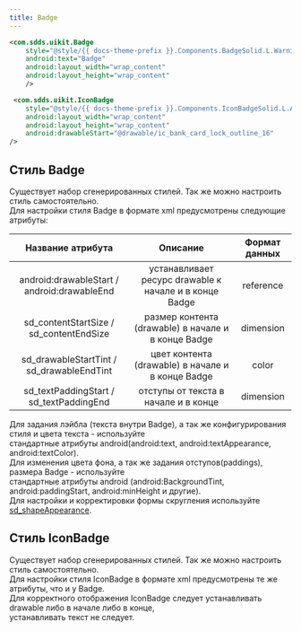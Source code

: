 ```yaml
---
title: Badge
---
```


```xml
<com.sdds.uikit.Badge
    style="@style/{{ docs-theme-prefix }}.Components.BadgeSolid.L.Warning"
    android:text="Badge"
    android:layout_width="wrap_content"
    android:layout_height="wrap_content"
    />
```

```xml
 <com.sdds.uikit.IconBadge
    style="@style/{{ docs-theme-prefix }}.Components.IconBadgeSolid.L.Accent"
    android:layout_width="wrap_content"
    android:layout_height="wrap_content"
    android:drawableStart="@drawable/ic_bank_card_lock_outline_16"
/>
```

## Стиль Badge

Существует набор сгенерированных стилей. Так же можно настроить стиль самостоятельно.  
Для настройки стиля Badge в формате xml предусмотрены следующие атрибуты:

|Название атрибута|Описание|Формат данных|
|:-:|:-:|:-:|
|android:drawableStart / android:drawableEnd|устанавливает ресурс drawable к начале и в конце Badge|reference|
|sd_contentStartSize / sd_contentEndSize|размер контента (drawable) в начале и в конце Badge|dimension|
|sd_drawableStartTint / sd_drawableEndTint|цвет контента (drawable) в начале и в конце Badge|color|
|sd_textPaddingStart / sd_textPaddingEnd|отступы от текста в  начале и в конце|dimension|

Для задания лэйбла (текста внутри Badge), а так же конфигурирования стиля и цвета текста - используйте  
стандартные атрибуты android(android:text, android:textAppearance, android:textColor).  
Для изменения цвета фона, а так же задания отступов(paddings), размера Badge - используйте  
стандартные атрибуты android (android:BackgroundTint, android:paddingStart, android:minHeight и другие).  
Для настройки и корректировки формы скругления используйте [sd_shapeAppearance](../theme/ShapeAppearance.md#sd_shapeappearance).  

## Стиль IconBadge

Существует набор сгенерированных стилей. Так же можно настроить стиль самостоятельно.  
Для настройки стиля IconBadge в формате xml предусмотрены те же атрибуты, что и у Badge.  
Для корректного отображения IconBadge следует устанавливать drawable либо в начале либо в конце,  
устанавливать текст не следует.
